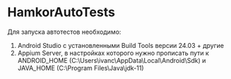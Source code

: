 # HamkorAutoTests

Для запуска автотестов необходимо:
1) Android Studio с установленными Build Tools версии 24.03 + другие
2) Appium Server, в настройках которого нужно прописать пути к ANDROID_HOME (C:\Users\ivanc\AppData\Local\Android\Sdk) и JAVA_HOME (C:\Program Files\Java\jdk-11)

